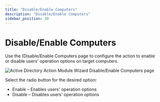 ```yaml
---
title: "Disable/Enable Computers"
description: "Disable/Enable Computers"
sidebar_position: 30
---
```


# Disable/Enable Computers

Use the (Disable/Enable Computers page to configure the action to enable or disable users' operation
options on target computers.

![Active Directory Action Module Wizard Disable/Enable Computers page](/img/product_docs/accessanalyzer/11.6/admin/action/activedirectory/operations/disableenablecomputers.webp)

Select the radio button for the desired option:

- Enable – Enables users' operation options
- Disable – Disables users' operation options
